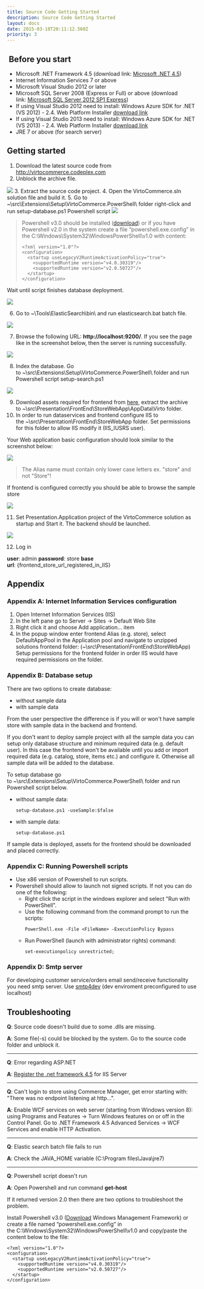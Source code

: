 ```yaml
---
title: Source Code Getting Started
description: Source Code Getting Started
layout: docs
date: 2015-03-18T20:11:12.560Z
priority: 3
---
```

##  Before you start

* Microsoft .NET Framework 4.5 (download link: <a href="http://www.microsoft.com/en-us/download/details.aspx?id=30653" rel="nofollow">Microsoft .NET 4.5</a>)
* Internet Information Services 7 or above
* Microsoft Visual Studio 2012 or later
* Microsoft SQL Server 2008 (Express or Full) or above (download link: <a href="http://www.microsoft.com/en-us/download/details.aspx?id=35579" rel="nofollow">Microsoft SQL Server 2012 SP1 Express</a>)
* If using Visual Studio 2012 need to install: Windows Azure SDK for .NET (VS 2012) - 2.4. Web Platform Installer <a href="http://go.microsoft.com/fwlink/?LinkId=323511" rel="nofollow">download link</a>
* If using Visual Studio 2013 need to install: Windows Azure SDK for .NET (VS 2013) - 2.4. Web Platform Installer <a href="http://go.microsoft.com/fwlink/?LinkId=323510" rel="nofollow">download link</a>
* JRE 7 or above (for search server)

## Getting started

1. Download the latest source code from <a href="http://virtocommerce.codeplex.com" rel="nofollow">http://virtocommerce.codeplex.com</a>
2. Unblock the archive file.
  <img src="../../../../assets/images/docs/image2013-9-19 11_48_33.png" />
3. Extract the source code project.
4. Open the VirtoCommerce.sln solution file and build it.
5. Go to ~\src\Extensions\Setup\VirtoCommerce.PowerShell\ folder right-click and run setup-database.ps1 Powershell script
  <img src="../../../../assets/images/docs/image2013-9-19 12_0_47.png" />

> Powershell v3.0 should be installed (<a href="http://www.microsoft.com/en-us/download/details.aspx?id=34595" rel="nofollow">download</a>) or if you have Powershell v2.0 in the system create a file “powershell.exe.config” in the C:\Windows\System32\WindowsPowerShell\v1.0 with content:
> ```
> <?xml version="1.0"?> 
> <configuration> 
>   <startup useLegacyV2RuntimeActivationPolicy="true"> 
>     <supportedRuntime version="v4.0.30319"/> 
>     <supportedRuntime version="v2.0.50727"/> 
>   </startup> 
> </configuration>
> ```

Wait until script finishes database deployment.

<img src="../../../../assets/images/docs/image2013-9-19 12_39_27.png" />

6. Go to ~\Tools\ElasticSearch\bin\ and run elasticsearch.bat batch file.

<img src="../../../../assets/images/docs/image2013-9-19 12_43_46.png" />

7. Browse the following URL: **http://localhost:9200/**. If you see the page like in the screenshot below, then the server is running successfully.

<img src="../../../../assets/images/docs/image2013-9-19 12_46_14.png" />

8. Index the database. Go to ~\src\Extensions\Setup\VirtoCommerce.PowerShell\ folder and run Powershell script setup-search.ps1

<img src="../../../../assets/images/docs/image2013-9-19 16_33_22.png" />

9. Download assets required for frontend from <a href="https://virtocommerce.codeplex.com/releases/view/112289" rel="nofollow">here</a>, extract the archive to ~\src\Presentation\FrontEnd\StoreWebApp\AppData\Virto folder.
10. In order to run dataservices and frontend configure IIS to the ~\src\Presentation\FrontEnd\StoreWebApp folder. Set permissions for this folder to allow IIS modify it (IIS_IUSRS user).

Your Web application basic configuration should look similar to the screenshot below:

<img src="../../../../assets/images/docs/image2013-9-19 12_55_45.png" />

> The Alias name must contain only lower case letters ex. "store" and not "Store"!

If frontend is configured correctly you should be able to browse the sample store

<img src="../../../../assets/images/docs/image2013-9-19 13_1_27.png" />

11. Set Presentation.Application project of the VirtoCommerce solution as startup and Start it. The backend should be launched.

<img src="../../../../assets/images/docs/image2013-9-19 13_11_7.png" />

12. Log in

**user**: admin
**password**: store
**base url**: {frontend_store_url_registered_in_IIS}

## Appendix

### Appendix A: Internet Information Services configuration

1. Open Internet Information Services (IIS)
2. In the left pane go to Server -> Sites -> Default Web Site
3. Right click it and choose Add application… item
4. In the popup window enter frontend Alias (e.g. store), select DefaultAppPool in the Application pool and navigate to unzipped solutions frontend folder: (~\src\Presentation\FrontEnd\StoreWebApp) Setup permissions for the frontend folder in order IIS would have required permissions on the folder.

### Appendix B: Database setup

There are two options to create database:

* without sample data
* with sample data

From the user perspective the difference is if you will or won't have sample store with sample data in the backend and frontend.

If you don't want to deploy sample project with all the sample data you can setup only database structure and minimum required data (e.g. default user). In this case the frontend won't be available until you add or import required data (e.g. catalog, store, items etc.) and configure it. Otherwise all sample data will be added to the database.

To setup database go to ~\src\Extensions\Setup\VirtoCommerce.PowerShell\ folder and run Powershell script below.

* without sample data:
  ```
  setup-database.ps1 -useSample:$false
  ```
* with sample data:
  ```
  setup-database.ps1
  ```

If sample data is deployed, assets for the frontend should be downloaded and placed correctly.

### Appendix C: Running Powershell scripts

* Use x86 version of Powershell to run scripts.
* Powershell should allow to launch not signed scripts. If not you can do one of the following:
  * Right click the script in the windows explorer and select "Run with PowerShell".
  * Use the following command from the command prompt to run the scripts:
    ```
    PowerShell.exe -File <FileName> -ExecutionPolicy Bypass
    ```
  * Run PowerShell (launch with administrator rights) command:
    ```
    set-executionpolicy unrestricted;
    ```

### Appendix D: Smtp server

For developing customer service/orders email send/receive functionality you need smtp server. Use <a href="http://smtp4dev.codeplex.com/" rel="nofollow">smtp4dev</a> (dev enviroment preconfigured to use localhost)

## Troubleshooting

**Q**: Source code doesn't build due to some .dlls are missing.

**A**: Some file(-s) could be blocked by the system. Go to the source code folder and unblock it.

* * *

**Q**: Error regarding ASP.NET

**A**: <a href="http://stackoverflow.com/questions/13749138/asp-net-4-5-has-not-been-registered-on-the-web-server" rel="nofollow">Register the .net framework 4.5</a> for IIS Server

* * *

**Q**: Can't login to store using Commerce Manager, get error starting with: "There was no endpoint listening at http...".

**A**: Enable WCF services on web server (starting from Windows version 8): using Programs and Features -> Turn Windows features on or off in the Control Panel. Go to .NET Framework 4.5 Advanced Services -> WCF Services and enable HTTP Activation.

* * *

**Q**: Elastic search batch file fails to run

**A**: Check the JAVA_HOME variable (C:\Program files\Java\jre7)

* * *

**Q**: Powershell script doesn't run

**A**: Open Powershell and run command **get-host**

If it returned version 2.0 then there are two options to troubleshoot the problem.

Install Powershell v3.0 (<a href="http://www.microsoft.com/en-us/download/details.aspx?id=34595" rel="nofollow">Download</a> Windows Management Framework) or create a file named “powershell.exe.config” in the C:\Windows\System32\WindowsPowerShell\v1.0 and copy/paste the content below to the file:

```
<?xml version="1.0"?> 
<configuration> 
  <startup useLegacyV2RuntimeActivationPolicy="true"> 
    <supportedRuntime version="v4.0.30319"/> 
    <supportedRuntime version="v2.0.50727"/> 
  </startup> 
</configuration>
```